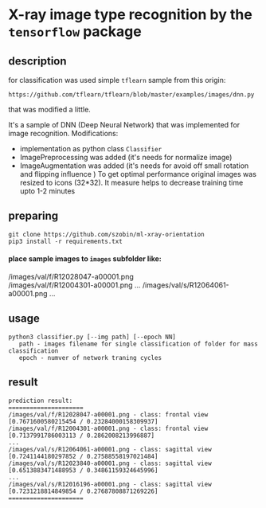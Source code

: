 # X-ray image type recognition by the `tensorflow` package

## description
for classification was used simple `tflearn` sample from this origin:
```
https://github.com/tflearn/tflearn/blob/master/examples/images/dnn.py
```
that was modified a little.

It's a sample of DNN (Deep Neural Network) that was implemented for image recognition.
Modifications:
  - implementation as python class `Classifier`
  - ImagePreprocessing was added (it's needs for normalize image)
  - ImageAugmentation was added (it's needs for avoid off small rotation and flipping influence )
To get optimal performance original images was resized to icons (32*32). It measure helps to decrease training 
time upto 1-2 minutes     

## preparing
```
git clone https://github.com/szobin/ml-xray-orientation
pip3 install -r requirements.txt
```

#### place sample images to `images` subfolder like:
/images/val/f/R12028047-a00001.png  
/images/val/f/R12004301-a00001.png
...
/images/val/s/R12064061-a00001.png
...

## usage

```
python3 classifier.py [--img path] [--epoch NN]
   path - images filename for single classification of folder for mass classification
   epoch - numver of network traning cycles   
```

## result

```
prediction result:
=====================
/images/val/f/R12028047-a00001.png - class: frontal view [0.7671600580215454 / 0.23284000158309937]
/images/val/f/R12004301-a00001.png - class: frontal view [0.7137991786003113 / 0.2862008213996887]
...
/images/val/s/R12064061-a00001.png - class: sagittal view [0.7241144180297852 / 0.27588558197021484]
/images/val/s/R12023840-a00001.png - class: sagittal view [0.6513883471488953 / 0.34861159324645996]
...
/images/val/s/R12016196-a00001.png - class: sagittal view [0.7231218814849854 / 0.27687808871269226]
=====================
```